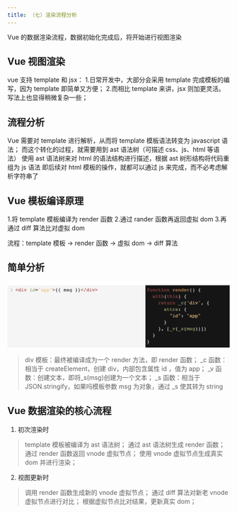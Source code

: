 ```yaml
---
title: （七）渲染流程分析
---
```


Vue 的数据渲染流程，数据初始化完成后，将开始进行视图渲染

<!-- more -->

## Vue 视图渲染

vue 支持 template 和 jsx： 1.日常开发中，大部分会采用 template 完成模板的编写，因为 template 即简单又方便； 2.而相比 template 来讲，jsx 则加更灵活。写法上也显得稍微复杂一些；

## 流程分析

Vue 需要对 template 进行解析，从而将 template 模板语法转变为 javascript 语法；
而这个转化的过程，就需要用到 ast 语法树（可描述 css、js、html 等语法）
使用 ast 语法树来对 html 的语法结构进行描述，根据 ast 树形结构将代码重组为 js 语法
即后续对 html 模板的操作，就都可以通过 js 来完成，而不必考虑解析字符串了

## Vue 模板编译原理

1.将 template 模板编译为 render 函数 2.通过 rander 函数再返回虚拟 dom 3.再通过 diff 算法比对虚拟 dom

流程：template 模板 -> render 函数 -> 虚拟 dom -> diff 算法

## 简单分析

![](/images/手写vue2源码/（七）渲染流程分析/img1.png)

> div 模板：最终被编译成为一个 render 方法，即 render 函数；
> \_c 函数：相当于 createElement，创建 div，内部包含属性 id ，值为 app；
> \_v 函数：创建文本，即将\_s(msg)创建为一个文本；
> \_s 函数：相当于 JSON.stringify，如果吗模板参数 msg 为对象，通过 \_s 使其转为 string

## Vue 数据渲染的核心流程

1. 初次渲染时

> template 模板被编译为 ast 语法树；
> 通过 ast 语法树生成 render 函数；
> 通过 render 函数返回 vnode 虚拟节点；
> 使用 vnode 虚拟节点生成真实 dom 并进行渲染；

2. 视图更新时

> 调用 render 函数生成新的 vnode 虚拟节点；
> 通过 diff 算法对新老 vnode 虚拟节点进行对比；
> 根据虚拟节点比对结果，更新真实 dom；
